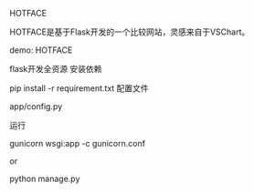 HOTFACE

HOTFACE是基于Flask开发的一个比较网站，灵感来自于VSChart。

demo: HOTFACE

flask开发全资源
安装依赖

pip install -r requirement.txt
配置文件

app/config.py

运行

gunicorn wsgi:app -c gunicorn.conf

or

python manage.py
